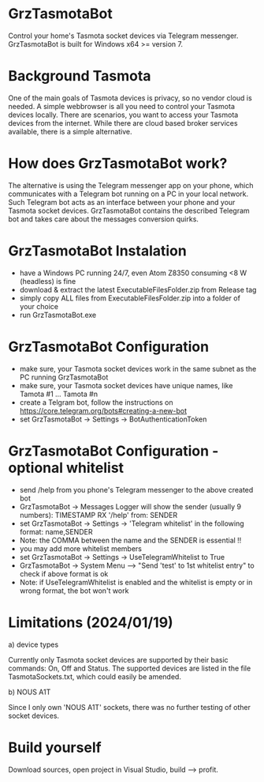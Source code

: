 # GrzTasmotaBot
Control your home's Tasmota socket devices via Telegram messenger. 
GrzTasmotaBot is built for Windows x64 >= version 7. 

# Background Tasmota
One of the main goals of Tasmota devices is privacy, so no vendor cloud is needed.
A simple webbrowser is all you need to control your Tasmota devices locally.
There are scenarios, you want to access your Tasmota devices from the internet. 
While there are cloud based broker services available, there is a simple alternative. 

# How does GrzTasmotaBot work? 
The alternative is using the Telegram messenger app on your phone, which communicates with 
a Telegram bot running on a PC in your local network. 
Such Telegram bot acts as an interface between your phone and your Tasmota socket devices.
GrzTasmotaBot contains the described Telegram bot and takes care about the messages conversion quirks.

# GrzTasmotaBot Instalation
- have a Windows PC running 24/7, even Atom Z8350 consuming <8 W (headless) is fine
- download & extract the latest ExecutableFilesFolder.zip from Release tag
- simply copy ALL files from ExecutableFilesFolder.zip into a folder of your choice
- run GrzTasmotaBot.exe

# GrzTasmotaBot Configuration
- make sure, your Tasmota socket devices work in the same subnet as the PC running GrzTasmotaBot
- make sure, your Tasmota socket devices have unique names, like Tamota #1 ... Tamota #n 
- create a Telgram bot, follow the instructions on https://core.telegram.org/bots#creating-a-new-bot
- set GrzTasmotaBot -> Settings -> BotAuthenticationToken

# GrzTasmotaBot Configuration - optional whitelist
- send /help from you phone's Telegram messenger to the above created bot
- GrzTasmotaBot -> Messages Logger will show the sender (usually 9 numbers): TIMESTAMP RX '/help' from: SENDER
- set GrzTasmotaBot -> Settings -> 'Telegram whitelist' in the following format: name,SENDER
- Note: the COMMA between the name and the SENDER is essential !!
- you may add more whitelist members
- set GrzTasmotaBot -> Settings -> UseTelegramWhitelist to True
- GrzTasmotaBot -> System Menu --> "Send 'test' to 1st whitelist entry" to check if above format is ok
- Note: if UseTelegramWhitelist is enabled and the whitelist is empty or in wrong format, the bot won't work 

# Limitations (2024/01/19)
a) device types

Currently only Tasmota socket devices are supported by their basic commands: On, Off and Status.
The supported devices are listed in the file TasmotaSockets.txt, which could easily be amended.

b) NOUS A1T

Since I only own 'NOUS A1T' sockets, there was no further testing of other socket devices.

# Build yourself
Download sources, open project in Visual Studio, build --> profit.
